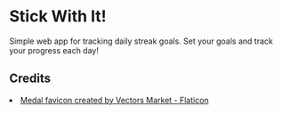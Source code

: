 # Stick With It!
Simple web app for tracking daily streak goals. Set your goals and track your progress each day!

## Credits
<li>
    <a
        href="https://www.flaticon.com/free-icons/medal"
        title="medal icons"
        >Medal favicon created by Vectors Market -
        Flaticon</a
    >
</li>